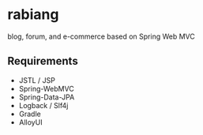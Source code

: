 # rabiang

blog, forum, and e-commerce based on Spring Web MVC

## Requirements

* JSTL / JSP
* Spring-WebMVC
* Spring-Data-JPA
* Logback / Slf4j
* Gradle
* AlloyUI

